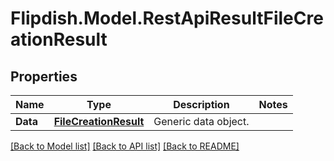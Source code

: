 # Flipdish.Model.RestApiResultFileCreationResult
## Properties

Name | Type | Description | Notes
------------ | ------------- | ------------- | -------------
**Data** | [**FileCreationResult**](FileCreationResult.md) | Generic data object. | 

[[Back to Model list]](../README.md#documentation-for-models) [[Back to API list]](../README.md#documentation-for-api-endpoints) [[Back to README]](../README.md)

